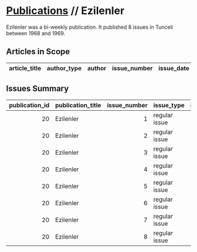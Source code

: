 # [Publications](firstlevel_publications.md) // Ezilenler

Ezilenler was a bi-weekly publication. It published 8 issues in Tunceli between 1968 and 1969.

## Articles in Scope

| article_title   | author_type   | author   | issue_number   | issue_date   | pages   |
|-----------------|---------------|----------|----------------|--------------|---------|

## Issues Summary

|   publication_id | publication_title   |   issue_number | issue_type    |   issue_year |   issue_month |   issue_day | printing_house_name   |
|-----------------:|:--------------------|---------------:|:--------------|-------------:|--------------:|------------:|:----------------------|
|               20 | Ezilenler           |              1 | regular issue |         1968 |            12 |          25 | Uğur Basımevi         |
|               20 | Ezilenler           |              2 | regular issue |         1969 |             1 |          15 | Uğur Basımevi         |
|               20 | Ezilenler           |              3 | regular issue |          nan |           nan |         nan | nan                   |
|               20 | Ezilenler           |              4 | regular issue |          nan |           nan |         nan | nan                   |
|               20 | Ezilenler           |              5 | regular issue |          nan |           nan |         nan | nan                   |
|               20 | Ezilenler           |              6 | regular issue |         1969 |             4 |           1 | Uğur Basımevi         |
|               20 | Ezilenler           |              7 | regular issue |         1969 |             4 |          15 | Yeşil Fatsa Matbaası  |
|               20 | Ezilenler           |              8 | regular issue |         1969 |             5 |           1 | Yeşil Fatsa Matbaası  |